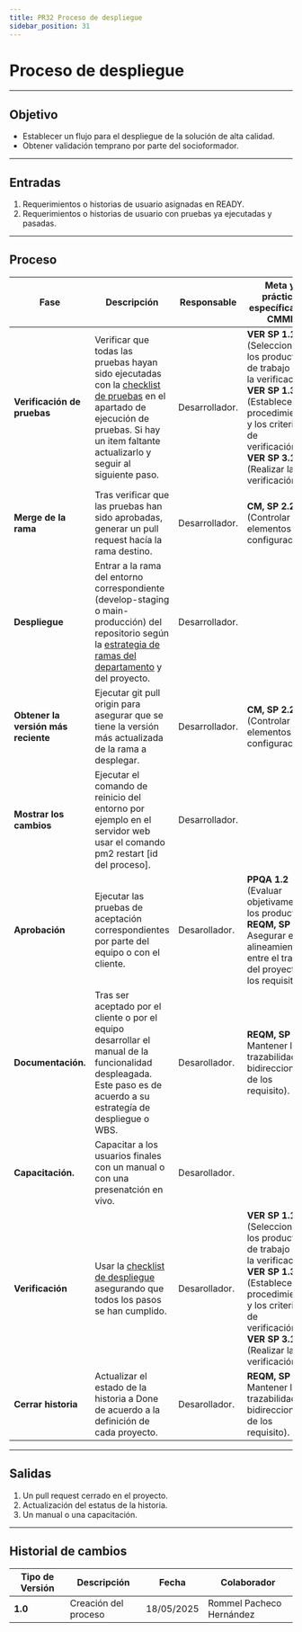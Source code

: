 ```yaml
---
title: PR32 Proceso de despliegue
sidebar_position: 31
---
```


# Proceso de despliegue

---

## Objetivo

- Establecer un flujo para el despliegue de la solución de alta calidad.
- Obtener validación temprano por parte del socioformador.

---

## Entradas

1. Requerimientos o historias de usuario asignadas en READY.
2. Requerimientos o historias de usuario con pruebas ya ejecutadas y pasadas.


---

## Proceso

| Fase     |Descripción                                                    | Responsable             | Meta y práctica específica del CMMI                                        |
| -------- | -------------------------------------------------------------- | ----------------------- | -------------------------------------------------------------------------- |
| **Verificación de pruebas** | Verificar que todas las pruebas hayan sido ejecutadas con la [checklist de pruebas](https://docs.google.com/document/d/1vgbiGV0X7-2gam2kI9x5Da3l594kb4XKfE4BtnfEJ-8/edit?tab=t.0#heading=h.fhau7kjl46pa) en el apartado de ejecución de pruebas. Si hay un item faltante actualizarlo y seguir al siguiente paso. | Desarrollador. | **VER SP 1.1** (Seleccionar los productos de trabajo para la verificación), **VER SP 1.3** (Establecer los procedimientos y los criterios de verificación), **VER SP 3.1** (Realizar la verificación). 
| **Merge de la rama** | Tras verificar que las pruebas han sido aprobadas, generar un pull request hacía la rama destino. | Desarrollador. | **CM, SP 2.2** (Controlar los elementos de configuración). |
| **Despliegue** | Entrar a la rama del entorno correspondiente (develop-staging o main-producción) del repositorio según la [estrategia de ramas del departamento](../guias/github/git-branches) y del proyecto. | Desarrollador. | |
| **Obtener la versión más reciente** | Ejecutar git pull origin para asegurar que se tiene la versión más actualizada de la rama a desplegar. | Desarrollador. | **CM, SP 2.2** (Controlar los elementos de configuración).
| **Mostrar los cambios** | Ejecutar el comando de reinicio del entorno por ejemplo en el servidor web usar el comando pm2 restart [id del proceso]. | Desarrollador. |  |
| **Aprobación** | Ejecutar las pruebas de aceptación correspondientes por parte del equipo o con el cliente. | Desarollador. | **PPQA 1.2** (Evaluar objetivamente los productos). **REQM, SP 1.5** ( Asegurar el alineamiento entre el trabajo del proyecto y los requisitos)
|**Documentación.**|   Tras ser aceptado por el cliente o por el equipo desarrollar el manual de la funcionalidad despleagada. Este paso es de acuerdo a su estrategía de despliegue o WBS. | Desarollador. | **REQM, SP 1.4** ( Mantener la trazabilidad bidireccional de los requisito).
|**Capacitación.**|  Capacitar a los usuarios finales con un manual o con una presenatción en vivo. | Desarollador. | 
| **Verificación**|  Usar la [checklist de despliegue](https://docs.google.com/document/d/1EG-ZbfHgw4n80yBjMSuXoVeoflwsJaIqhdJFRF0B8Z8/edit?tab=t.0#heading=h.fhau7kjl46pa) asegurando que todos los pasos se han cumplido. | Desarollador. | **VER SP 1.1** (Seleccionar los productos de trabajo para la verificación), **VER SP 1.3** (Establecer los procedimientos y los criterios de verificación), **VER SP 3.1** (Realizar la verificación).  |
| **Cerrar historia** | Actualizar el estado de la historia a Done de acuerdo a la definición de cada proyecto. | Desarollador. |  **REQM, SP 1.4** ( Mantener la trazabilidad bidireccional de los requisito). |

---

## Salidas

1. Un  pull request cerrado en el proyecto.
2. Actualización del estatus de la historia.
3. Un manual o una capacitación.
---

## Historial de cambios

| **Tipo de Versión** | **Descripción** | **Fecha**  | **Colaborador** |
| ------------------- | --------------- | ---------- | --------------- |
| **1.0** | Creación del proceso | 18/05/2025 | Rommel Pacheco Hernández|
